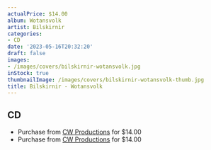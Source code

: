 ```yaml
---
actualPrice: $14.00
album: Wotansvolk
artist: Bilskirnir
categories:
- CD
date: '2023-05-16T20:32:20'
draft: false
images:
- /images/covers/bilskirnir-wotansvolk.jpg
inStock: true
thumbnailImage: /images/covers/bilskirnir-wotansvolk-thumb.jpg
title: Bilskirnir - Wotansvolk
---
```


## CD
* Purchase from [CW Productions](https://shop.cwproductions.net/products/bilskirnir-wotansvolk-cd) for $14.00
* Purchase from [CW Productions](https://shop.cwproductions.net/products/bilskirnir-wotansvolk-cd-1) for $14.00
